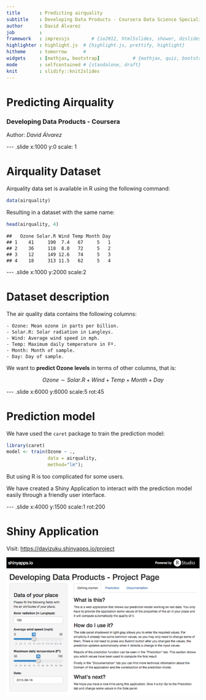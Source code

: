 ```yaml
---
title       : Predicting airquality
subtitle    : Developing Data Products - Coursera Data Science Specialization
author      : David Álvarez
job         : 
framework   : impressjs        # {io2012, html5slides, shower, dzslides, ...}
highlighter : highlight.js  # {highlight.js, prettify, highlight}
hitheme     : tomorrow      # 
widgets     : [mathjax, bootstrap]            # {mathjax, quiz, bootstrap}
mode        : selfcontained # {standalone, draft}
knit        : slidify::knit2slides
--- 
```

# Predicting Airquality
### Developing Data Products - Coursera

Author: *David Álvarez*


--- .slide x:1000 y:0 scale: 1

# Airquality Dataset

Airquality data set is available in R using the following command:


```r
data(airquality)
```

Resulting in a dataset with the same name: 


```r
head(airquality, 4)
```

```
##   Ozone Solar.R Wind Temp Month Day
## 1    41     190  7.4   67     5   1
## 2    36     118  8.0   72     5   2
## 3    12     149 12.6   74     5   3
## 4    18     313 11.5   62     5   4
```


--- .slide x:1000 y:2000 scale:2
# Dataset description

The air quality data contains the following columns: 
```
- Ozone: Mean ozone in parts per billion.  
- Solar.R: Solar radiation in Langleys.  
- Wind: Average wind speed in mph.  
- Temp: Maximum daily temperature in Fº.  
- Month: Month of sample.
- Day: Day of sample.
```
We want to **predict Ozone levels** in terms of other columns, that is: 

$$Ozone \sim Solar.R + Wind + Temp + Month + Day$$

--- .slide x:6000 y:6000 scale:5 rot:45
# Prediction model

We have used the `caret` package to train the prediction model: 




```r
library(caret)
model <- train(Ozone ~ ., 
               data = airquality, 
               method="lm");
```

But using R is too complicated for some users.

We have created a Shiny Application to interact with the prediction model easily through a friendly user interface.


--- .slide x:4000 y:1500 scale:1 rot:200
# Shiny Application

Visit: https://davizuku.shinyapps.io/project

![Shiny application](assets/img/snapshot_shiny.png)
